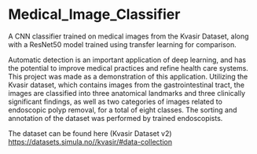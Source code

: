# Medical_Image_Classifier
A CNN classifier trained on medical images from the Kvasir Dataset, along with a ResNet50 model trained using transfer learning for comparison.

Automatic detection is an important application of deep learning, and has the potential to improve medical practices and refine health care systems. This project was made as a demonstration of this application. Utilizing the Kvasir dataset, which contains images from the gastrointestinal tract, the images are classified into three anatomical landmarks and three clinically significant findings, as well as two categories of images related to endoscopic polyp removal, for a total of eight classes. The sorting and annotation of the dataset was performed by trained endoscopists.

The dataset can be found here (Kvasir Dataset v2)
https://datasets.simula.no//kvasir/#data-collection
